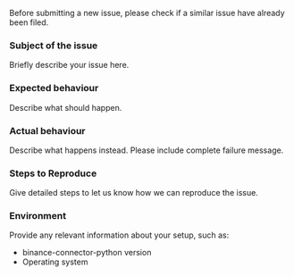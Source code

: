 Before submitting a new issue, please check if a similar issue have already been filed.

### Subject of the issue
Briefly describe your issue here.


### Expected behaviour
Describe what should happen.


### Actual behaviour
Describe what happens instead. Please include complete failure message.


### Steps to Reproduce
Give detailed steps to let us know how we can reproduce the issue.


### Environment
Provide any relevant information about your setup, such as:
* binance-connector-python version
* Operating system
